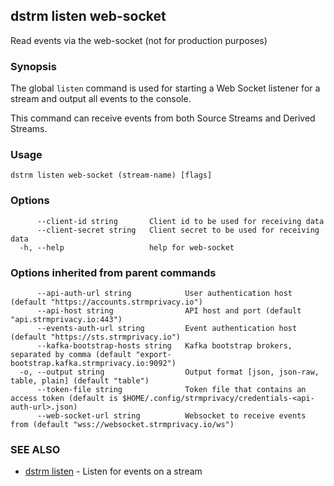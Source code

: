 ## dstrm listen web-socket

Read events via the web-socket (not for production purposes)

### Synopsis

The global `listen` command is used for starting a Web Socket listener for a stream and output all events to the console.

This command can receive events from both Source Streams and Derived Streams.

### Usage

```
dstrm listen web-socket (stream-name) [flags]
```

### Options

```
      --client-id string       Client id to be used for receiving data
      --client-secret string   Client secret to be used for receiving data
  -h, --help                   help for web-socket
```

### Options inherited from parent commands

```
      --api-auth-url string            User authentication host (default "https://accounts.strmprivacy.io")
      --api-host string                API host and port (default "api.strmprivacy.io:443")
      --events-auth-url string         Event authentication host (default "https://sts.strmprivacy.io")
      --kafka-bootstrap-hosts string   Kafka bootstrap brokers, separated by comma (default "export-bootstrap.kafka.strmprivacy.io:9092")
  -o, --output string                  Output format [json, json-raw, table, plain] (default "table")
      --token-file string              Token file that contains an access token (default is $HOME/.config/strmprivacy/credentials-<api-auth-url>.json)
      --web-socket-url string          Websocket to receive events from (default "wss://websocket.strmprivacy.io/ws")
```

### SEE ALSO

* [dstrm listen](dstrm_listen.md)	 - Listen for events on a stream

